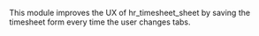 This module improves the UX of hr\_timesheet\_sheet by saving the timesheet form every time the user changes tabs.
